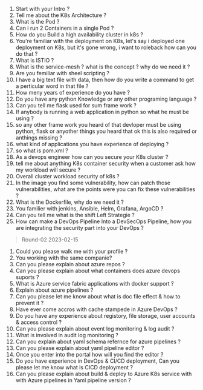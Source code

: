 1. Start with your Intro ?
2. Tell me about the K8s Architecture ?
3. What is the Pod ?
4. Can i run 2 Containers in a single Pod ?
5. How do you Build a high availability cluster in k8s ?
6. You're familiar with the deployment on K8s, let's say i deployed one deployment on K8s, but it's gone wrong, i want to roleback how can you do that ?
7. What is ISTIO ? 
8. What is the service-mesh ? what is the concept ? why do we need it ?
9. Are you femiliar with sheel scripting ?
10. I have a big text file with data, then how do you write a command to get a perticular word in that file ?
11. How meny years of experience do you have ?
12. Do you have any python Knowledge or any other programing language ?
13. Can you tell me flask used for sum frame work ?
14. If anybody is running a web application in python so what he must be using ?
15. so any other frame work you heard of that devloper must be using python, flask or anyother things you heard that ok this is also required or anthings missing ?
16. what kind of applications you have experience of deploying ?
17. so what is pom.xml ?
18. As a devops engineer how can you secure your K8s cluster ?
19. tell me about anything K8s container security when a customer ask how my workload will secure ?
20. Overall cluster workload security of k8s ?
21. In the image you find some vulnerability, how can patch those vulnerabilities, what are the points were you can fix these vulnerabilities ?
22. What is the Dockerfile, why do we need it ?
23. You familier with jenkins, Ansible, Helm, Grafana, ArgoCD ?
24. Can you tell me what is the shift Left Strategie ?
25. How can make a DevOps Pipeline Into a DevSecOps Pipeline, how you are integrating the security part into your DevOps ?



> Round-02 2023-02-15

1. Could you please walk me with your profile ?
2. You working with the same companie?
3. Can you please explain about azure repos ?
4. Can you please explain about what containers does azure devops suports ?
5. What is Azure service fabric applications with docker support ?
6. Explain about azure pipelines ?
7. Can you please let me know about what is doc file effect & how to prevent it ?
8. Have ever come accros with cache stampede in Azure DevOps ?
9. Do you have any experience about registory, file storage, user accounts & access control ?
10. Can you please explain about event log monitoring & log audit ?
11. What is involved in audit log monitoring ?
12. Can you explain about yaml schema refernce for azure pipelines ?
13. Can you please explain about yaml pipeline editor ?
14. Once you enter into the portal how will you find the editor ?
15. Do you have experience in DevOps & CI/CD deployment, Can you please let me know what is CICD deployment ?
16. Can you please explain about build & deploy to Azure K8s service with with Azure pipelines in Yaml pipeline version ?





